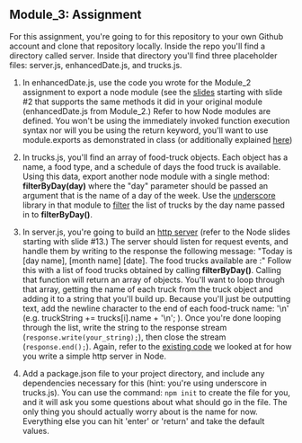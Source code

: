 ## Module_3: Assignment

For this assignment, you're going to for this repository to your own Github account and clone that repository locally. Inside the repo you'll find a directory called server. Inside that directory you'll find three placeholder files: server.js, enhancedDate.js, and trucks.js. 

1. In enhancedDate.js, use the code you wrote for the Module_2 assignment to export a node module (see the [slides](http://slides.com/kinakuta/deck-6?token=hFAo72Hx#/2) starting with slide #2 that supports the same methods it did in your original module (enhancedDate.js from Module_2.) Refer to how Node modules are defined. You won't be using the immediately invoked function execution syntax nor will you be using the return keyword, you'll want to use module.exports as demonstrated in class (or additionally explained [here](https://quickleft.com/blog/creating-and-publishing-a-node-js-module/))
2. In trucks.js, you'll find an array of food-truck objects. Each object has a name, a food type, and a schedule of days the food truck is available. Using this data, export another node module with a single method: __filterByDay(day)__ where the "day" parameter should be passed an argument that is the name of a day of the week. Use the [underscore](https://www.npmjs.com/package/underscore) library in that module to [filter](http://underscorejs.org/#filter) the list of trucks by the day name passed in to __filterByDay()__.
3. In server.js, you're going to build an [http server](http://slides.com/kinakuta/deck-5?token=YrCJXyt-#/13) (refer to the Node slides starting with slide #13.) The server should listen for request events, and handle them by writing to the response the following message:     "Today is [day name], [month name] [date]. The food trucks available are :"    Follow this with a list of food trucks obtained by calling __filterByDay()__. Calling that function will return an array of objects. You'll want to loop through that array, getting the name of each truck from the truck object and adding it to a string that you'll build up. Because you'll just be outputting text, add the newline character to the end of each food-truck name: '\n' (e.g. truckString += trucks[i].name + '\n'; ). Once you're done looping through the list, write the string to the response stream (`response.write(your_string);`), then close the stream (`response.end();`). Again, refer to the [existing code](http://slides.com/kinakuta/deck-5?token=YrCJXyt-#/13) we looked at for how you write a simple http server in Node.

4. Add a package.json file to your project directory, and include any dependencies necessary for this (hint: you're using underscore in trucks.js). You can use the command: `npm init` to create the file for you, and it will ask you some questions about what should go in the file. The only thing you should actually worry about is the name for now. Everything else you can hit 'enter' or 'return' and take the default values.
